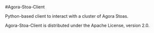 #Agora-Stoa-Client

Python-based client to interact with a cluster of Agora Stoas.

Agora-Stoa-Client is distributed under the Apache License, version 2.0.
